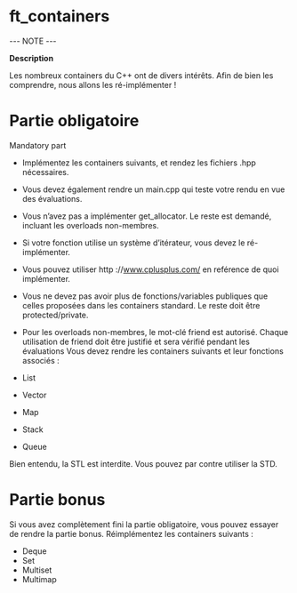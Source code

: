 # ft_containers

--- NOTE ---

<strong>Description</strong>

Les nombreux containers du C++ ont de divers intérêts. Afin de bien les comprendre, nous allons les ré-implémenter !


# Partie obligatoire

Mandatory part

- Implémentez les containers suivants, et rendez les fichiers <container>.hpp nécessaires.
- Vous devez également rendre un main.cpp qui teste votre rendu en vue des évaluations.
- Vous n’avez pas a implémenter get_allocator. Le reste est demandé, incluant les
overloads non-membres.
- Si votre fonction utilise un système d’itérateur, vous devez le ré-implémenter.
- Vous pouvez utiliser http ://www.cplusplus.com/ en reférence de quoi implémenter.
- Vous ne devez pas avoir plus de fonctions/variables publiques que celles proposées
dans les containers standard. Le reste doit être protected/private.
- Pour les overloads non-membres, le mot-clé friend est autorisé. Chaque utilisation
de friend doit être justifié et sera vérifié pendant les évaluations
Vous devez rendre les containers suivants et leur fonctions associés :
  
- List
- Vector
- Map
- Stack
- Queue
  
Bien entendu, la STL est interdite. Vous pouvez par contre utiliser la STD.
  
 
 # Partie bonus
 
 Si vous avez complètement fini la partie obligatoire, vous pouvez essayer de rendre la
partie bonus. Réimplémentez les containers suivants :

- Deque
- Set
- Multiset
- Multimap
